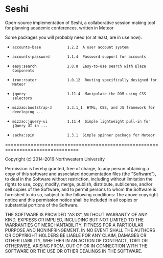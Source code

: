 Seshi
=============
Open-source implementation of Seshi, a collaborative session making tool for planning academic conferences, written in Meteor 

Some packages you will probably need (or at least, are in use now):
-     accounts-base            1.2.2  A user account system
-     accounts-password        1.1.4  Password support for accounts
-     easy:search              2.0.8  Easy-to-use search with Blaze Components 
-     iron:router              1.0.12  Routing specifically designed for Meteor
-     jquery                   1.11.4  Manipulate the DOM using CSS selectors
-     mizzao:bootstrap-3       3.3.1_1  HTML, CSS, and JS framework for developing ...
-     mizzao:jquery-ui         1.11.4  Simple lightweight pull-in for jQuery UI in ...
-     sacha:spin               2.3.1  Simple spinner package for Meteor


================================================================================

Copyright (c) 2014-2016 Northwestern University

Permission is hereby granted, free of charge, to any person obtaining a copy
of this software and associated documentation files (the "Software"), to deal
in the Software without restriction, including without limitation the rights
to use, copy, modify, merge, publish, distribute, sublicense, and/or sell
copies of the Software, and to permit persons to whom the Software is
furnished to do so, subject to the following conditions:
The above copyright notice and this permission notice shall be included in all
copies or substantial portions of the Software.

THE SOFTWARE IS PROVIDED "AS IS", WITHOUT WARRANTY OF ANY KIND, EXPRESS OR
IMPLIED, INCLUDING BUT NOT LIMITED TO THE WARRANTIES OF MERCHANTABILITY,
FITNESS FOR A PARTICULAR PURPOSE AND NONINFRINGEMENT. IN NO EVENT SHALL THE
AUTHORS OR COPYRIGHT HOLDERS BE LIABLE FOR ANY CLAIM, DAMAGES OR OTHER
LIABILITY, WHETHER IN AN ACTION OF CONTRACT, TORT OR OTHERWISE, ARISING FROM,
OUT OF OR IN CONNECTION WITH THE SOFTWARE OR THE USE OR OTHER DEALINGS IN THE
SOFTWARE.


